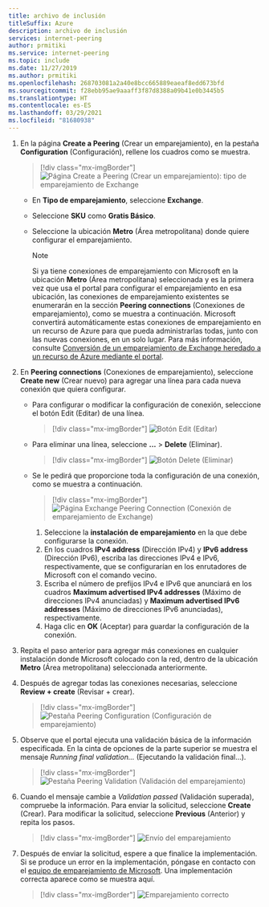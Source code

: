 ```yaml
---
title: archivo de inclusión
titleSuffix: Azure
description: archivo de inclusión
services: internet-peering
author: prmitiki
ms.service: internet-peering
ms.topic: include
ms.date: 11/27/2019
ms.author: prmitiki
ms.openlocfilehash: 268703081a2a40e8bcc665889eaeaf8edd673bfd
ms.sourcegitcommit: f28ebb95ae9aaaff3f87d8388a09b41e0b3445b5
ms.translationtype: HT
ms.contentlocale: es-ES
ms.lasthandoff: 03/29/2021
ms.locfileid: "81680938"
---
```

1. En la página **Create a Peering** (Crear un emparejamiento), en la pestaña **Configuration** (Configuración), rellene los cuadros como se muestra.

    > [!div class="mx-imgBorder"]
    > ![Página Create a Peering (Crear un emparejamiento): tipo de emparejamiento de Exchange](../media/setup-exchange-conf-tab.png)

    * En **Tipo de emparejamiento**, seleccione **Exchange**.
    * Seleccione **SKU** como **Gratis Básico**.
    * Seleccione la ubicación **Metro** (Área metropolitana) donde quiere configurar el emparejamiento.

        > [!NOTE]
        > Si ya tiene conexiones de emparejamiento con Microsoft en la ubicación **Metro** (Área metropolitana) seleccionada y es la primera vez que usa el portal para configurar el emparejamiento en esa ubicación, las conexiones de emparejamiento existentes se enumerarán en la sección **Peering connections** (Conexiones de emparejamiento), como se muestra a continuación. Microsoft convertirá automáticamente estas conexiones de emparejamiento en un recurso de Azure para que pueda administrarlas todas, junto con las nuevas conexiones, en un solo lugar. Para más información, consulte [Conversión de un emparejamiento de Exchange heredado a un recurso de Azure mediante el portal](../howto-legacy-exchange-portal.md).
        >

1. En **Peering connections** (Conexiones de emparejamiento), seleccione **Create new** (Crear nuevo) para agregar una línea para cada nueva conexión que quiera configurar.

    * Para configurar o modificar la configuración de conexión, seleccione el botón Edit (Editar) de una línea.

        > [!div class="mx-imgBorder"]
        > ![Botón Edit (Editar)](../media/setup-exchange-conf-tab-edit.png)

    * Para eliminar una línea, seleccione **...**  > **Delete** (Eliminar).

        > [!div class="mx-imgBorder"]
        > ![Botón Delete (Eliminar)](../media/setup-exchange-conf-tab-delete.png)

    * Se le pedirá que proporcione toda la configuración de una conexión, como se muestra a continuación.

         > [!div class="mx-imgBorder"]
         > ![Página Exchange Peering Connection (Conexión de emparejamiento de Exchange)](../media/setup-exchange-conf-tab-connection.png)

        1. Seleccione la **instalación de emparejamiento** en la que debe configurarse la conexión.
        1. En los cuadros **IPv4 address** (Dirección IPv4) y **IPv6 address** (Dirección IPv6), escriba las direcciones IPv4 e IPv6, respectivamente, que se configurarían en los enrutadores de Microsoft con el comando vecino.
        1. Escriba el número de prefijos IPv4 e IPv6 que anunciará en los cuadros **Maximum advertised IPv4 addresses** (Máximo de direcciones IPv4 anunciadas) y **Maximum advertised IPv6 addresses** (Máximo de direcciones IPv6 anunciadas), respectivamente.
        1. Haga clic en **OK** (Aceptar) para guardar la configuración de la conexión.

1. Repita el paso anterior para agregar más conexiones en cualquier instalación donde Microsoft colocado con la red, dentro de la ubicación **Metro** (Área metropolitana) seleccionada anteriormente.

1. Después de agregar todas las conexiones necesarias, seleccione **Review + create** (Revisar + crear).

    > [!div class="mx-imgBorder"]
    > ![Pestaña Peering Configuration (Configuración de emparejamiento)](../media/setup-exchange-conf-tab-final.png)

1. Observe que el portal ejecuta una validación básica de la información especificada. En la cinta de opciones de la parte superior se muestra el mensaje *Running final validation...* (Ejecutando la validación final...).

    > [!div class="mx-imgBorder"]
    > ![Pestaña Peering Validation (Validación del emparejamiento)](../media/setup-direct-review-tab-validation.png)

1. Cuando el mensaje cambie a *Validation passed* (Validación superada), compruebe la información. Para enviar la solicitud, seleccione **Create** (Crear). Para modificar la solicitud, seleccione **Previous** (Anterior) y repita los pasos.

    > [!div class="mx-imgBorder"]
    > ![Envío del emparejamiento](../media/setup-exchange-review-tab-submit.png)

1. Después de enviar la solicitud, espere a que finalice la implementación. Si se produce un error en la implementación, póngase en contacto con el [equipo de emparejamiento de Microsoft](mailto:peering@microsoft.com). Una implementación correcta aparece como se muestra aquí.

    > [!div class="mx-imgBorder"]
    > ![Emparejamiento correcto](../media/setup-direct-success.png)
